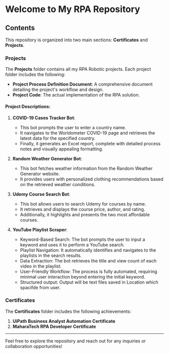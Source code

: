 # Welcome to My RPA Repository  

## Contents  
This repository is organized into two main sections: **Certificates** and **Projects**.  

### Projects  
The **Projects** folder contains all my RPA Robotic projects. Each project folder includes the following:  
- **Project Process Definition Document**: A comprehensive document detailing the project's workflow and design.  
- **Project Code**: The actual implementation of the RPA solution.  

#### Project Descriptions:  
1. **COVID-19 Cases Tracker Bot**:  
   - This bot prompts the user to enter a country name.  
   - It navigates to the Worldometer COVID-19 page and retrieves the latest data for the specified country.  
   - Finally, it generates an Excel report, complete with detailed process notes and visually appealing formatting.  

2. **Random Weather Generator Bot**:  
   - This bot fetches weather information from the Random Weather Generator website.  
   - It provides users with personalized clothing recommendations based on the retrieved weather conditions.  

3. **Udemy Course Search Bot**:  
   - This bot allows users to search Udemy for courses by name.  
   - It retrieves and displays the course price, author, and rating.  
   - Additionally, it highlights and presents the two most affordable courses.  
3. **YouTube Playlist Scraper**:
   - Keyword-Based Search: The bot prompts the user to input a keyword and uses it to perform a YouTube search.
   - Playlist Navigation: It automatically identifies and navigates to the playlists in the search results.
   - Data Extraction: The bot retrieves the title and view count of each video in the playlist.
   - User-Friendly Workflow: The process is fully automated, requiring minimal user interaction beyond entering the initial keyword.
   - Structured output: Output will be text files saved in Location which spacifde from user.
### Certificates  
The **Certificates** folder includes the following achievements:  
1. **UiPath Business Analyst Automation Certificate**  
2. **MaharaTech RPA Developer Certificate**  

---  

Feel free to explore the repository and reach out for any inquiries or collaboration opportunities!  

 
